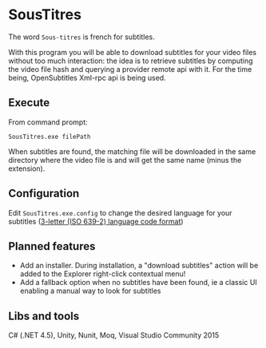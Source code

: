 # SousTitres
The word `Sous-titres` is french for subtitles. 

With this program you will be able to download subtitles for your video files without
too much interaction: the idea is to retrieve subtitles by computing the video file hash and querying a provider remote api with it. For the time being, OpenSubtitles Xml-rpc api is being used.

## Execute

From command prompt:

    SousTitres.exe filePath

When subtitles are found, the matching file will be downloaded in the same directory where the video file is and will get the same name (minus the extension).

## Configuration

Edit `SousTitres.exe.config` to change the desired language for your subtitles ([3-letter (ISO 639-2) language code format](https://en.wikipedia.org/wiki/List_of_ISO_639-2_codes))

## Planned features

- Add an installer. During installation, a "download subtitles" action will be added to the Explorer right-click contextual menu!
- Add a fallback option when no subtitles have been found, ie a classic UI enabling a manual way to look for subtitles

## Libs and tools

C# (.NET 4.5), Unity, Nunit, Moq, Visual Studio Community 2015
